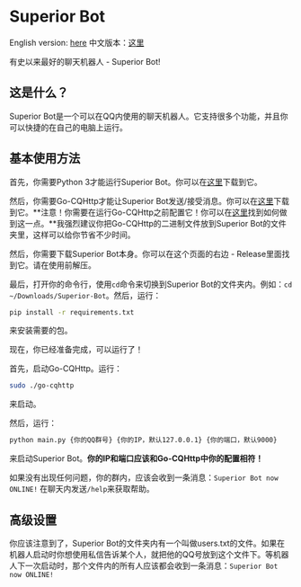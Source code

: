 # Superior Bot

English version: [here](https://github.com/fToxicw5916/Superior-Bot/blob/release/README.md)     中文版本：[这里](https://github.com/fToxicw5916/Superior-Bot/blob/release/README-ch.md)

有史以来最好的聊天机器人 - Superior Bot!

## 这是什么？
Superior Bot是一个可以在QQ内使用的聊天机器人。它支持很多个功能，并且你可以快捷的在自己的电脑上运行。

## 基本使用方法
首先，你需要Python 3才能运行Superior Bot。你可以在[这里](https://python.org/)下载到它。

然后，你需要Go-CQHttp才能让Superior Bot发送/接受消息。你可以在[这里](https://docs.go-cqhttp.org/)下载到它。**注意！你需要在运行Go-CQHttp之前配置它！你可以在[这里](https://docs.go-cqhttp.org/guide/#go-cqhttp)找到如何做到这一点。**我强烈建议你把Go-CQHttp的二进制文件放到Superior Bot的文件夹里，这样可以给你节省不少时间。

然后，你需要下载Superior Bot本身。你可以在这个页面的右边 - Release里面找到它。请在使用前解压。

最后，打开你的命令行，使用`cd`命令来切换到Superior Bot的文件夹内。例如：`cd ~/Downloads/Superior-Bot`。然后，运行：
```bash
pip install -r requirements.txt
```
来安装需要的包。

现在，你已经准备完成，可以运行了！

首先，启动Go-CQHttp。运行：
```bash
sudo ./go-cqhttp
```
来启动。

然后，运行：
```bash
python main.py {你的QQ群号} {你的IP，默认127.0.0.1} {你的端口，默认9000}
```
来启动Superior Bot。**你的IP和端口应该和Go-CQHttp中你的配置相符！**

如果没有出现任何问题，你的群内，应该会收到一条消息：`Superior Bot now ONLINE!` 在聊天内发送`/help`来获取帮助。

## 高级设置
你应该注意到了，Superior Bot的文件夹内有一个叫做users.txt的文件。如果在机器人启动时你想使用私信告诉某个人，就把他的QQ号放到这个文件下。等机器人下一次启动时，那个文件内的所有人应该都会收到一条消息：`Superior Bot now ONLINE!`
